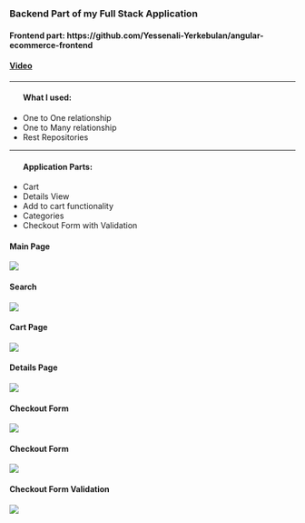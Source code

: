 <h3>Backend Part of my Full Stack Application</h3>
<h4>Frontend part: https://github.com/Yessenali-Yerkebulan/angular-ecommerce-frontend</h4>
<h4><a href="https://youtu.be/_8HYbOavfpM">Video</a></h4>
<hr/>
<ul><h4>What I used:</h4>
<li>One to One relationship</li>
<li>One to Many relationship</li>
<li>Rest Repositories</li>
</ul>
<hr/>
<ul><h4>Application Parts:</h4>
<li>Cart</li>
<li>Details View</li>
<li>Add to cart functionality</li>
<li>Categories</li>
<li>Checkout Form with Validation</li>
</ul>
<h4>Main Page</h4>
<img src="https://github.com/Yessenali-Yerkebulan/angular-ecommerce-frontend/assets/113698340/43e83fd8-7cdf-46fa-95cf-67844e81ea4a">
<h4>Search</h4>
<img src="https://github.com/Yessenali-Yerkebulan/angular-ecommerce-frontend/assets/113698340/50855406-7f59-44a0-a6d1-0bd42c02641a">
<h4>Cart Page</h4>
<img src="https://github.com/Yessenali-Yerkebulan/angular-ecommerce-frontend/assets/113698340/078f5956-d57e-4465-9056-c878c10b97e9">
<h4>Details Page</h4>
<img src="https://github.com/Yessenali-Yerkebulan/angular-ecommerce-frontend/assets/113698340/c5c1aec4-6d81-4882-afab-0b52ddfa6352">
<h4>Checkout Form</h4>
<img src="https://github.com/Yessenali-Yerkebulan/angular-ecommerce-frontend/assets/113698340/314dc131-bd70-47b3-a0f9-14e5b35f95e4">
<h4>Checkout Form</h4>
<img src="https://github.com/Yessenali-Yerkebulan/angular-ecommerce-frontend/assets/113698340/36ea4d9e-7703-4eed-8d77-41166469e150">
<h4>Checkout Form Validation</h4>
<img src="https://github.com/Yessenali-Yerkebulan/angular-ecommerce-frontend/assets/113698340/437cf3bd-1cd2-4a51-9af5-e576df71d25a">
